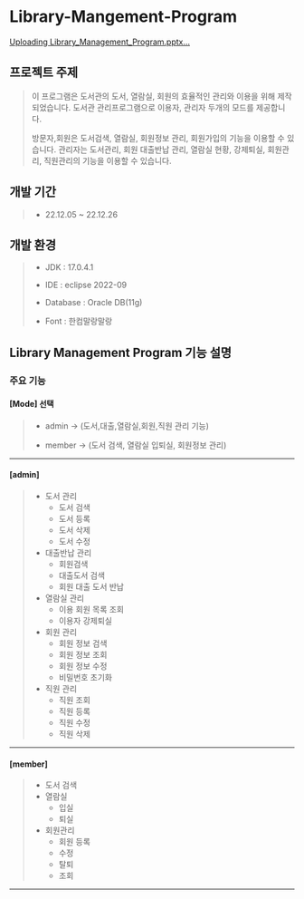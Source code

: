 # Library-Mangement-Program

[Uploading Library_Management_Program.pptx…]()

## 프로젝트 주제

> 이 프로그램은 도서관의 도서, 열람실, 회원의 효율적인 관리와 이용을 위해 제작되었습니다.
> 도서관 관리프로그램으로 이용자, 관리자 두개의 모드를 제공합니다.
>
>
> 방문자,회원은 도서검색, 열람실, 회원정보 관리, 회원가입의 기능을 이용할 수 있습니다.
> 관리자는 도서관리, 회원 대출반납 관리, 열람실 현황, 강제퇴실, 회원관리, 직원관리의 기능을 이용할 수 있습니다.


## 개발 기간

>- 22.12.05 ~ 22.12.26 

## 개발 환경

>- JDK : 17.0.4.1 
>
>- IDE : eclipse 2022-09  
>
>- Database : Oracle DB(11g) 
>
>- Font : 한컴말랑말랑

## Library Management Program 기능 설명

### 주요 기능

#### [Mode] 선택
>
>- admin  -> (도서,대출,열람실,회원,직원 관리 기능) 
>    
>- member -> (도서 검색, 열람실 입퇴실, 회원정보 관리) 
>   
-------------------------------------------------------
#### [admin]
>
>- 도서 관리  
>   - 도서 검색    
  >   - 도서 등록    
  >   - 도서 삭제  
  >   - 도서 수정  
>- 대출반납 관리  
  >   - 회원검색  
  >   - 대출도서 검색   
  >   - 회원 대출 도서 반납 
>- 열람실 관리 
  >   - 이용 회원 목록 조회 
  >   - 이용자 강제퇴실 
>- 회원 관리 
  >    - 회원 정보 검색 
  >    - 회원 정보 조회
  >    - 회원 정보 수정
  >   - 비밀번호 초기화
>- 직원 관리
  >    - 직원 조회 
  >    - 직원 등록
  >    - 직원 수정
  >    - 직원 삭제
-------------------------------------------------------
#### [member]
>
>- 도서 검색
>- 열람실
  >   - 입실
  >   - 퇴실
>- 회원관리
  >   - 회원 등록
  >    - 수정
  >   - 탈퇴
  >    - 조회
-------------------------------------------------------  
